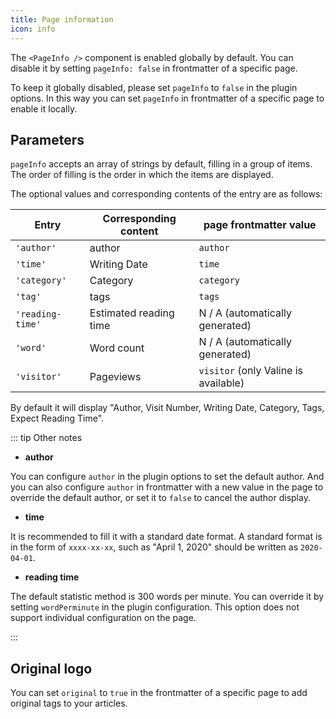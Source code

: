 ```yaml
---
title: Page information
icon: info
---
```


The `<PageInfo />` component is enabled globally by default. You can disable it by setting `pageInfo: false` in frontmatter of a specific page.

To keep it globally disabled, please set `pageInfo` to `false` in the plugin options. In this way you can set `pageInfo` in frontmatter of a specific page to enable it locally.

## Parameters

`pageInfo` accepts an array of strings by default, filling in a group of items. The order of filling is the order in which the items are displayed.

The optional values ​​and corresponding contents of the entry are as follows:

| Entry            | Corresponding content  | page frontmatter value               |
| ---------------- | ---------------------- | ------------------------------------ |
| `'author'`       | author                 | `author`                             |
| `'time'`         | Writing Date           | `time`                               |
| `'category'`     | Category               | `category`                           |
| `'tag'`          | tags                   | `tags`                               |
| `'reading-time'` | Estimated reading time | N / A (automatically generated)      |
| `'word'`         | Word count             | N / A (automatically generated)      |
| `'visitor'`      | Pageviews              | `visitor` (only Valine is available) |

By default it will display "Author, Visit Number, Writing Date, Category, Tags, Expect Reading Time".

::: tip Other notes

- **author**

You can configure `author` in the plugin options to set the default author. And you can also configure `author` in frontmatter with a new value in the page to override the default author, or set it to `false` to cancel the author display.

- **time**

It is recommended to fill it with a standard date format. A standard format is in the form of `xxxx-xx-xx`, such as "April 1, 2020" should be written as `2020-04-01`.

- **reading time**

The default statistic method is 300 words per minute. You can override it by setting `wordPerminute` in the plugin configuration. This option does not support individual configuration on the page.

:::

## Original logo

You can set `original` to `true` in the frontmatter of a specific page to add original tags to your articles.
